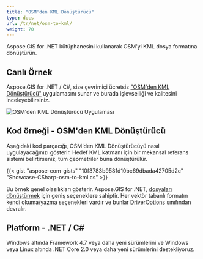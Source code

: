 ```yaml
---
title: "OSM'den KML Dönüştürücü"
type: docs
url: /tr/net/osm-to-kml/
weight: 70
---
```


Aspose.GIS for .NET kütüphanesini kullanarak OSM'yi KML dosya formatına dönüştürün.

## **Canlı Örnek**

Aspose.GIS for .NET / C#, size çevrimiçi ücretsiz ["OSM'den KML Dönüştürücü"](https://products.aspose.app/gis/conversion/osm-to-kml) uygulamasını sunar ve burada işlevselliği ve kalitesini inceleyebilirsiniz.

![OSM'den KML Dönüştürücü Uygulaması](conversion.png)

## **Kod örneği - OSM'den KML Dönüştürücü**

Aşağıdaki kod parçacığı, OSM'den KML Dönüştürücüyü nasıl uygulayacağınızı gösterir. Hedef KML katmanı için bir mekansal referans sistemi belirtirseniz, tüm geometriler buna dönüştürülür. 

{{< gist "aspose-com-gists" "10f3783b9581d10bc69dbada42705d2c" "Showcase-CSharp-osm-to-kml.cs" >}}

Bu örnek genel olasılıkları gösterir. Aspose.GIS for .NET, [dosyaları dönüştürmek](https://docs.aspose.com/gis/net/vector-layers/) için geniş seçeneklere sahiptir. Her vektör tabanlı formatın kendi okuma/yazma seçenekleri vardır ve bunlar [DriverOptions](https://reference.aspose.com/gis/net/aspose.gis/driveroptions) sınıfından devralır.

## **Platform - .NET / C#**

Windows altında Framework 4.7 veya daha yeni sürümlerini ve Windows veya Linux altında .NET Core 2.0 veya daha yeni sürümlerini destekliyoruz.
